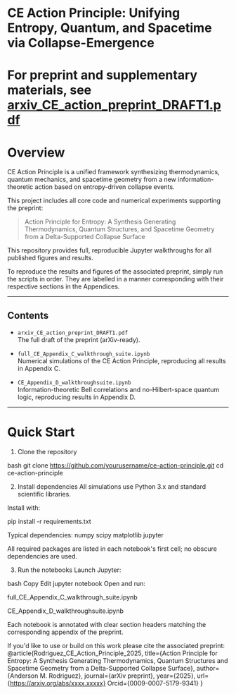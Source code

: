 # CE Action Principle: Unifying Entropy, Quantum, and Spacetime via Collapse-Emergence

# For preprint and supplementary materials, see [arxiv_CE_action_preprint_DRAFT1.pdf](arxiv_CE_action_preprint_DRAFT1.pdf)


# Overview

CE Action Principle is a unified framework synthesizing thermodynamics, quantum mechanics, and spacetime geometry from a new 
information-theoretic action based on entropy-driven collapse events. 

This project includes all core code and numerical experiments supporting the preprint:

> Action Principle for Entropy: A Synthesis Generating Thermodynamics, Quantum Structures, and Spacetime Geometry from a Delta-Supported Collapse Surface

This repository provides full, reproducible Jupyter walkthroughs for all published figures and results.

To reproduce the results and figures of the associated preprint, simply run the scripts in order. They are labelled in a manner corresponding
with their respective sections in the Appendices.

---

## Contents

- `arxiv_CE_action_preprint_DRAFT1.pdf`  
  The full draft of the preprint (arXiv-ready).

- `full_CE_Appendix_C_walkthrough_suite.ipynb`  
  Numerical simulations of the CE Action Principle, reproducing all results in Appendix C.

- `CE_Appendix_D_walkthroughsuite.ipynb`  
  Information-theoretic Bell correlations and no-Hilbert-space quantum logic, reproducing results in Appendix D.

---

# Quick Start

1. Clone the repository

bash
git clone https://github.com/yourusername/ce-action-principle.git
cd ce-action-principle

2. Install dependencies
All simulations use Python 3.x and standard scientific libraries.

Install with:

pip install -r requirements.txt

Typical dependencies:
numpy
scipy
matplotlib
jupyter

All required packages are listed in each notebook's first cell; no obscure dependencies are used.

3. Run the notebooks
Launch Jupyter:

bash
Copy
Edit
jupyter notebook
Open and run:

full_CE_Appendix_C_walkthrough_suite.ipynb

CE_Appendix_D_walkthroughsuite.ipynb

Each notebook is annotated with clear section headers matching the corresponding appendix of the preprint.


If you'd like to use or build on this work please cite the associated preprint:
@article{Rodriguez_CE_Action_Principle_2025,
  title={Action Principle for Entropy: A Synthesis Generating Thermodynamics, Quantum Structures and Spacetime Geometry from a Delta-Supported Collapse Surface},
  author={Anderson M. Rodriguez},
  journal={arXiv preprint},
  year={2025},
  url={https://arxiv.org/abs/xxxx.xxxxx}
  Orcid={0009-0007-5179-9341}
}
